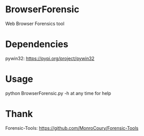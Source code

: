 # BrowserForensic
Web Browser Forensics tool

# Dependencies

pywin32: https://pypi.org/project/pywin32

# Usage
python BrowserForensic.py -h at any time for help

# Thank
Forensic-Tools: https://github.com/MonroCoury/Forensic-Tools
